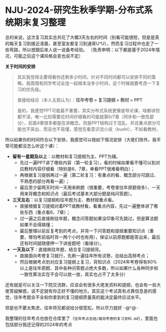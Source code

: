 # NJU-2024-研究生秋季学期-分布式系统期末复习整理

总的来说，这次复习其实总共花了大概3天左右的时间（别看可能很短，但是是真的每天复习到接近凌晨，甚至室友都复习到通宵U^U），然而复习过程中也走了一些弯路，所以想跟后来人说一说备考经验。
（免责申明：以下都是基于2024年情况，可能之后这个课风格会变也说不定）

 **关于时间的安排**

> 其实我觉得主要得看你还剩多少时间，针对不同时间都可以安排不同的策略，我周围有同学考试全连一起根本没多少时间，这个时候就要考虑一下复习的优先级。
> 
> 直接给结论（本人主观认为）：**往年考卷 > 复习提纲 > 教材 > PPT**
> 
> 是的，我感觉PPT可能最不重要，其实分布式系统更像是导论课，啥都讲但都不深，唯一比较需要花时间仔细看的可能就第6/7章（同步和一致性部分），前面4章很多都是在讲概念。但是PPT结构过于混乱、并且重点部分可能也不突出、而且也不易懂，感觉在看意识流小说（bushi），不如看教材。

所以如果你的时间符合以下安排，我感觉可以按如下情况安排（大佬们除外，我平常可能都没怎么听这个课）：
+ **留有一星期及以上**：以教材和复习提纲为主、PPT为辅。
  + 先过一遍PPT讲了哪些内容（第一轮复习），看的时候如果看不懂可以到对应教材内容仔细看（特别是6、7章，单看PPT很难看明白）；
  + 再根据复习提纲再过一遍（第二轮复习：有重点的看、概念部分可跳过、不熟悉的部分再看一遍）；
  + 最后至少留两天时间一天用来刷题（很重要，考卷里往年原题很多）、一天用来背概念和知识点（最后考试基本大部分题是纯问答题）。
+ **三天左右**：以复习提纲和往年题为主、教材按重点看。
  + 直接根据复习提纲对着PPT或教材看，看重点内容，先过一遍整体讲了哪些东西（重点看6、7章）；
  + 过一遍之后直接刷往年题，概念问答题如果没印象可先跳过，但是算法题如果不会得搞懂；
  + 最后整理以前反复考到的考点，并背一下问答题和提纲重要知识点（重要，哪怕考前临时背一两个小时也有用），保证以前原题都能答出来，最后还有时间就随便押一下讲座题吧（看缘分）。
+ **一天及以下**：直接刷往年题，结合复习提纲背。
  + 直接面向考卷复习就行，先刷一遍往年所有试卷，总结出高频考点；
  + 然后根据考点到对应复习提纲上复习，背知识点（2024年考卷得有80%以上是往年原题、其中各种问答题占绝大多数，所以如果什么各种同步和一致性算法实在不会可以放一放，其实也占不了太多分）

还有就是可以关注一下院交流群，应该会有很多大佬发资料和提纲，也会有一些大佬答疑解惑，说不定就有你正好不懂的地方。其实这个考试真有点靠信息差的感觉，往年考题全不全和你拿到的复习提纲质量真的能决定最终应试水平。

但是也不要太焦虑，往年师兄都说给分很宽松，所以尽力就好 ··@^@··

我整理的往年考点也放在仓库里了（`往年考点总结/面向考卷的复习资料.md`），里面也包括部分我还记得的2024年的考点

